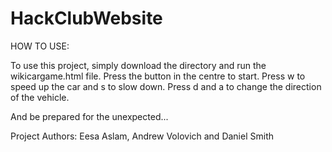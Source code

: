 # HackClubWebsite
HOW TO USE:

To use this project, simply download the directory and run the wikicargame.html file. Press the button in the centre to start. Press w to speed up the car and s to slow down. Press d and a to change the direction of the vehicle.

And be prepared for the unexpected...

Project Authors: Eesa Aslam, Andrew Volovich and Daniel Smith
